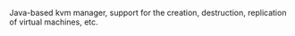 Java-based kvm manager, support for the creation, destruction, replication of virtual machines, etc.
